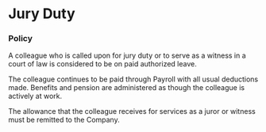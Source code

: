 # Jury Duty

### Policy

A colleague who is called upon for jury duty or to serve as a witness in a court of law is considered to be on paid authorized leave.

The colleague continues to be paid through Payroll with all usual deductions made. Benefits and pension are administered as though the colleague is actively at work.

The allowance that the colleague receives for services as a juror or witness must be remitted to the Company.

